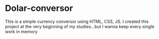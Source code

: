 # Dolar-conversor
This is a simple currency conversor using HTML, CSS, JS. 
I created this project at the very beginning of my studies...but I wanna keep every single work in memory
